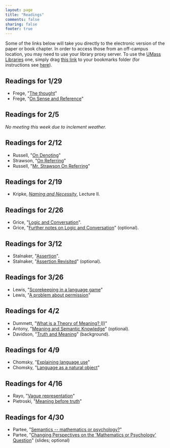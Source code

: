 ```yaml
---
layout: page
title: "Readings"
comments: false
sharing: false
footer: true
---
```


Some of the links below will take you directly to the electronic version of the paper or book chapter. In order to access those from an off-campus location, you may need to use your library proxy server. To use the [UMass Libraries](http://www.library.umass.edu) one, simply drag [this link][1] to your bookmarks folder (for instructions see [here](http://consequently.org/news/2005/03/12/university_library_proxy_bookmarklet/)). 



[1]: javascript:void(location.href='http://'+location.host+'.silk.library.umass.edu'+location.pathname+location.search)

## Readings for 1/29

- Frege, "[The thought](http://www.jstor.org/stable/2251513)"
- Frege, "[On Sense and Reference](http://dl.dropbox.com/u/2015884/Frege_on_sense_and_reference.pdf)"


## Readings for 2/5

*No meeting this week due to inclement weather.*

## Readings for 2/12

- Russell, "[On Denoting](http://www.jstor.org/stable/2248381)"
- Strawson, "[On Referring](http://www.jstor.org/stable/2251176)"
- Russell, "[Mr. Strawson On Referring](http://www.jstor.org/stable/2251489)"

## Readings for 2/19

- Kripke, *[Naming and Necessity](https://moodle.umass.edu/mod/resource/view.php?id=464645)*, Lecture II.

## Readings for 2/26

- Grice, "[Logic and Conversation](https://moodle.umass.edu/pluginfile.php/641093/mod_resource/content/1/Grice-LandC%2BFurther.pdf)".
- Grice, "[Further notes on Logic and Conversation](https://moodle.umass.edu/pluginfile.php/641093/mod_resource/content/1/Grice-LandC%2BFurther.pdf)" (optional).

## Readings for 3/12

- Stalnaker, "[Assertion](https://moodle.umass.edu/mod/resource/view.php?id=479987)".
- Stalnaker, "[Assertion Revisited](http://link.springer.com/article/10.1023%2FB%3APHIL.0000019550.81145.34)" (optional).

## Readings for 3/26

- Lewis, "[Scorekeeping in a language game](http://www.jstor.org/stable/30227173)"
- Lewis, "[A problem about permission](https://moodle.umass.edu/mod/resource/view.php?id=483815)"

## Readings for 4/2

- Dummett, "[What is a Theory of Meaning? (I)](https://moodle.umass.edu/mod/resource/view.php?id=486592)"
- Antony, "[Meaning and Semantic Knowledge](http://www.jstor.org/stable/4106958)" (optional).
- Davidson, "[Truth and Meaning](http://www.jstor.org/stable/20114563)" (background). 

## Readings for 4/9

- Chomsky, "[Explaining language use](https://moodle.umass.edu/mod/resource/view.php?id=488806)"
- Chomsky, "[Language as a natural object](https://moodle.umass.edu/mod/resource/view.php?id=488812)"

## Readings for 4/16

- Rayo, "[Vague representation](http://mind.oxfordjournals.org/content/117/466/329.abstract?ijkey=PXmDlLfZxG54YWn&keytype=ref)"
- Pietroski, "[Meaning before truth](http://terpconnect.umd.edu/~pietro/research/papers/mbt.pdf)"

## Readings for 4/30

- Partee, "[Semantics -- mathematics or psychology?](http://semanticsarchive.net/Archive/DZmMTg5O/)"
- Partee, "[Changing Perspectives on the 'Mathematics or Psychology' Question](https://udrive.oit.umass.edu/partee/history_project/Partee2013Princeton-4up.pdf)" (slides; optional)